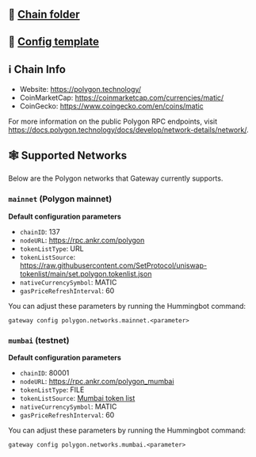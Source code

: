 ## 📁 [Chain folder](https://github.com/hummingbot/hummingbot/tree/master/gateway/src/chains/polygon)

## 📁 [Config template](https://github.com/hummingbot/hummingbot/blob/master/gateway/src/templates/polygon.yml)

## ℹ️ Chain Info

* Website: <https://polygon.technology/>
* CoinMarketCap: <https://coinmarketcap.com/currencies/matic/>
* CoinGecko: <https://www.coingecko.com/en/coins/matic>

For more information on the public Polygon RPC endpoints, visit https://docs.polygon.technology/docs/develop/network-details/network/.

## 🕸️ Supported Networks

Below are the Polygon networks that Gateway currently supports.

### `mainnet` (Polygon mainnet)

**Default configuration parameters**

* `chainID`: 137
* `nodeURL`: https://rpc.ankr.com/polygon
* `tokenListType`: URL
* `tokenListSource`: https://raw.githubusercontent.com/SetProtocol/uniswap-tokenlist/main/set.polygon.tokenlist.json
* `nativeCurrencySymbol`: MATIC
* `gasPriceRefreshInterval`: 60

You can adjust these parameters by running the Hummingbot command:
```
gateway config polygon.networks.mainnet.<parameter>
```

### `mumbai` (testnet)

**Default configuration parameters**

* `chainID`: 80001
* `nodeURL`: https://rpc.ankr.com/polygon_mumbai
* `tokenListType`: FILE
* `tokenListSource`: [Mumbai token list](https://github.com/hummingbot/hummingbot/blob/master/gateway/src/chains/polygon/polygon_tokens_mumbai.json)
* `nativeCurrencySymbol`: MATIC
* `gasPriceRefreshInterval`: 60

You can adjust these parameters by running the Hummingbot command:
```
gateway config polygon.networks.mumbai.<parameter>
```

